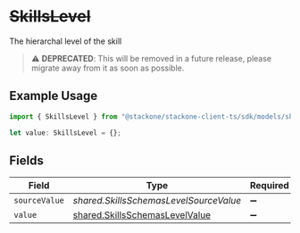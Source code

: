 # ~~SkillsLevel~~

The hierarchal level of the skill

> :warning: **DEPRECATED**: This will be removed in a future release, please migrate away from it as soon as possible.

## Example Usage

```typescript
import { SkillsLevel } from "@stackone/stackone-client-ts/sdk/models/shared";

let value: SkillsLevel = {};
```

## Fields

| Field                                                                                   | Type                                                                                    | Required                                                                                | Description                                                                             |
| --------------------------------------------------------------------------------------- | --------------------------------------------------------------------------------------- | --------------------------------------------------------------------------------------- | --------------------------------------------------------------------------------------- |
| `sourceValue`                                                                           | *shared.SkillsSchemasLevelSourceValue*                                                  | :heavy_minus_sign:                                                                      | N/A                                                                                     |
| `value`                                                                                 | [shared.SkillsSchemasLevelValue](../../../sdk/models/shared/skillsschemaslevelvalue.md) | :heavy_minus_sign:                                                                      | N/A                                                                                     |
